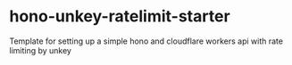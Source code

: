 # hono-unkey-ratelimit-starter
Template for setting up a simple hono and cloudflare workers api with rate limiting by unkey
